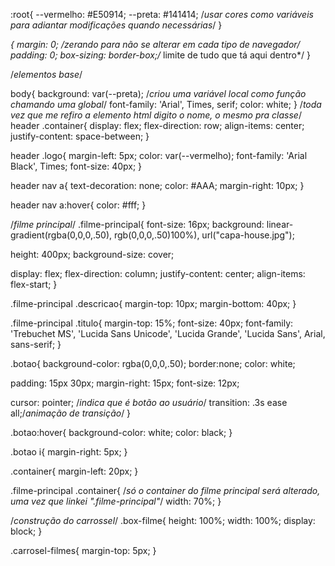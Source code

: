 :root{
    --vermelho: #E50914;
    --preta: #141414;
    /*usar cores como variáveis para adiantar modificações quando necessárias*/
}

*{
  margin: 0; /*zerando para não se alterar em cada tipo de navegador*/
  padding: 0;
  box-sizing: border-box;/* limite de tudo que tá aqui dentro*/
}

/*elementos base*/

body{
  background: var(--preta); /*criou uma variável local como função chamando uma global*/
  font-family: 'Arial', Times, serif;
  color: white;
}
/*toda vez que me refiro a elemento html digito o nome, o mesmo pra classe*/
header .container{
  display: flex;
  flex-direction: row;
  align-items: center;
  justify-content: space-between;
}

header .logo{
  margin-left: 5px;
  color: var(--vermelho);
  font-family: 'Arial Black', Times;
  font-size: 40px;
}

header nav a{
  text-decoration: none;
  color: #AAA;
  margin-right: 10px;
}

header nav a:hover{
  color: #fff;
}

/*filme principal*/
.filme-principal{
  font-size: 16px;
  background: linear-gradient(rgba(0,0,0,.50), rgb(0,0,0,.50)100%), url("capa-house.jpg");

  height: 400px;
  background-size: cover;

  display: flex;
  flex-direction: column;
  justify-content: center;
  align-items: flex-start;
}

.filme-principal .descricao{
  margin-top: 10px;
  margin-bottom: 40px;
}

.filme-principal .titulo{
  margin-top: 15%;
  font-size: 40px;
  font-family: 'Trebuchet MS', 'Lucida Sans Unicode', 'Lucida Grande', 'Lucida Sans', Arial, sans-serif;
}

.botao{
  background-color: rgba(0,0,0,.50);
  border:none;
  color: white;

  padding: 15px 30px;
  margin-right: 15px;
  font-size: 12px;

  cursor: pointer; /*indica que é botão ao usuário*/
  transition: .3s ease all;/*animação de transição*/
}

.botao:hover{
  background-color: white;
  color: black;
}

.botao i{
  margin-right: 5px;
}

.container{
  margin-left: 20px;
}

.filme-principal .container{ /*só o container do filme principal será alterado, uma vez que linkei ".filme-principal"*/
  width: 70%;
}

/*construção do carrossel*/
.box-filme{
  height: 100%;
  width: 100%;
  display: block;
}

.carrosel-filmes{
  margin-top: 5px;
}